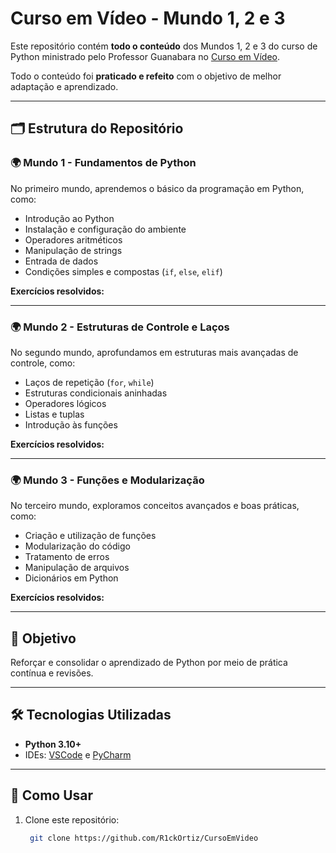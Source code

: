 # Curso em Vídeo - Mundo 1, 2 e 3

Este repositório contém **todo o conteúdo** dos Mundos 1, 2 e 3 do curso de Python ministrado pelo Professor Guanabara no [Curso em Vídeo](https://www.cursoemvideo.com/). 

Todo o conteúdo foi **praticado e refeito** com o objetivo de melhor adaptação e aprendizado.

---

## 🗂️ Estrutura do Repositório

### 🌍 Mundo 1 - Fundamentos de Python
No primeiro mundo, aprendemos o básico da programação em Python, como:
- Introdução ao Python
- Instalação e configuração do ambiente
- Operadores aritméticos
- Manipulação de strings
- Entrada de dados
- Condições simples e compostas (`if`, `else`, `elif`)

**Exercícios resolvidos:**

---

### 🌍 Mundo 2 - Estruturas de Controle e Laços
No segundo mundo, aprofundamos em estruturas mais avançadas de controle, como:
- Laços de repetição (`for`, `while`)
- Estruturas condicionais aninhadas
- Operadores lógicos
- Listas e tuplas
- Introdução às funções

**Exercícios resolvidos:**

---

### 🌍 Mundo 3 - Funções e Modularização
No terceiro mundo, exploramos conceitos avançados e boas práticas, como:
- Criação e utilização de funções
- Modularização do código
- Tratamento de erros
- Manipulação de arquivos
- Dicionários em Python

**Exercícios resolvidos:**

---

## 🎯 Objetivo
Reforçar e consolidar o aprendizado de Python por meio de prática contínua e revisões.

---

## 🛠️ Tecnologias Utilizadas
- **Python 3.10+**
- IDEs: [VSCode](https://code.visualstudio.com/) e [PyCharm](https://www.jetbrains.com/pycharm/)

---

## 🚀 Como Usar
1. Clone este repositório:
   ```bash
    git clone https://github.com/R1ckOrtiz/CursoEmVideo
